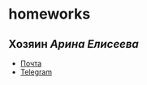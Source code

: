 # homeworks
## Хозяин _Арина Елисеева_
* [Почта](mailto:ayueliseeva@edu.hse.ru)
* [Telegram](https://t.me/arinaeliseeva)
